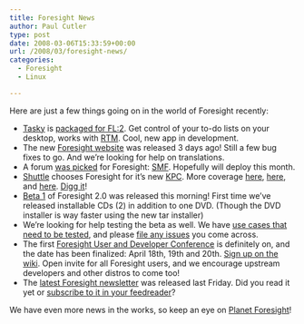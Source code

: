 ```yaml
---
title: Foresight News
author: Paul Cutler
type: post
date: 2008-03-06T15:33:59+00:00
url: /2008/03/foresight-news/
categories:
  - Foresight
  - Linux

---
```

Here are just a few things going on in the world of Foresight recently:

  * [Tasky][1] is [packaged for FL:2][2]. Get control of your to-do lists on your desktop, works with [RTM][3]. Cool, new app in development.
  * The new [Foresight website][4] was released 3 days ago! Still a few bug fixes to go. And we&#8217;re looking for help on translations.
  * A forum [was picked][5] for Foresight: [SMF][6]. Hopefully will deploy this month. 
  * [Shuttle][7] chooses Foresight for it&#8217;s new [KPC][8]. More coverage [here][9], [here][10], and [here][11]. [Digg it][12]!
  * [Beta 1][13] of Foresight 2.0 was released this morning! First time we&#8217;ve released installable CDs (2) in addition to one DVD. (Though the DVD installer is way faster using the new tar installer)
  * We&#8217;re looking for help testing the beta as well. We have [use cases that need to be tested][14], and please [file any issues][15] you come across.
  * The first [Foresight User and Developer Conference][16] is definitely on, and the date has been finalized: April 18th, 19th and 20th. [Sign up on the wiki][16]. Open invite for all Foresight users, and we encourage upstream developers and other distros to come too!
  * The [latest Foresight newsletter][17] was released last Friday. Did you read it yet or [subscribe to it in your feedreader][18]?

We have even more news in the works, so keep an eye on [Planet Foresight][19]!

 [1]: http://code.google.com/p/tasky/
 [2]: http://www.paulcutler.org/blog/?p=959
 [3]: http://www.rememberthemilk.com/
 [4]: http://www.foresightlinux.org
 [5]: http://lists.rpath.org/pipermail/foresight-devel/2008-February/000497.html
 [6]: http://www.simplemachines.org/
 [7]: http://us.shuttle.com/News.aspx
 [8]: http://us.shuttle.com/kpc/
 [9]: http://www.phoronix.com/scan.php?page=news_item&px=NjM3NQ
 [10]: http://arstechnica.com/journals/linux.ars/2008/03/05/shuttles-199-pc-will-ship-with-foresight-linux
 [11]: http://techreport.com/discussions.x/14278
 [12]: http://digg.com/linux_unix/Shuttle_Chooses_Foresight_for_199_KPC_Linux_PC
 [13]: http://www.rpath.org/rbuilder/project/foresight/release?id=6011
 [14]: https://wiki.foresightlinux.org/display/DEV/Use+Cases
 [15]: https://issues.foresightlinux.org/secure/Dashboard.jspa
 [16]: https://wiki.foresightlinux.org/display/marketing/Foresight+User+and+Developer+Conference
 [17]: https://wiki.foresightlinux.org/display/newsletter/2008/02/29/Foresight+Newsletter+Volume+I%2C+Issue+10+%28February+2008%29
 [18]: http://feeds.feedburner.com/foresightnewsletter
 [19]: http://planet.foresightlinux.org